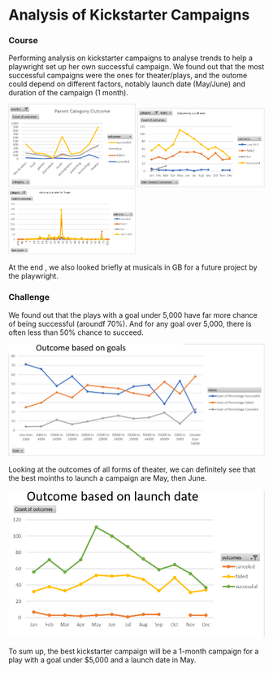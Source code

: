 # Analysis of Kickstarter Campaigns
### Course
Performing analysis on kickstarter campaigns to analyse trends to help a playwright set up her own successful campaign.
We found out that the most successful campaigns were the ones for theater/plays, and the outome could depend on different factors, notably launch date (May/June) and duration of the campaign (1 month).

<img src="Category-Outcome.png" width="250">
<img src="Launch-Outcome.png" width="250">
<img src="Duration-Outcome.png" width="250">

At the end , we also looked briefly at musicals in GB for a future project by the playwright.

### Challenge
We found out that the plays with a goal under 5,000 have far more chance of being successful (aroundf 70%). And for any goal over 5,000, there  is often less than 50% chance to succeed.

![OutcomeBasedOnGoal](OutcomeBasedOnGoal.png)

Looking at the outcomes of all forms of theater, we can definitely see that the best moinths to launch a campaign are May, then June.

![OutcomeBasedOnLaunchDate](OutcomeBasedOnLaunchDate.png)

To sum up, the best kickstarter campaign will be a 1-month campaign for a play with a goal under $5,000 and a launch date in May.
